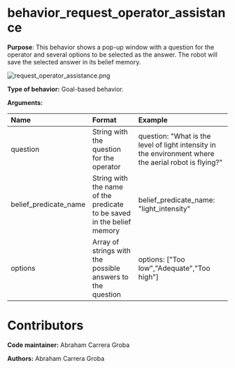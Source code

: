# behavior_request_operator_assistance

**Purpose**: This behavior shows a pop-up window with a question for the operator and several options to be selected as the answer. The robot will save the selected answer in its belief memory.

![request_operator_assistance.png](https://bitbucket.org/repo/rokr9B/images/3120408549-request_operator_assistance.png)

**Type of behavior:** Goal-based behavior.

**Arguments:** 

| Name    |   Format  |  Example |  
| :-----------| :---------| :--------|
| question |String with the question for the operator | question: "What is the level of light intensity in the environment where the aerial robot is flying?"|
| belief_predicate_name |String with the name of the predicate to be saved in the belief memory| belief_predicate_name: "light_intensity"|
| options | Array of strings with the possible answers to the question| options: ["Too low","Adequate","Too high"]|
	
# Contributors

**Code maintainer:** Abraham Carrera Groba

**Authors:** Abraham Carrera Groba